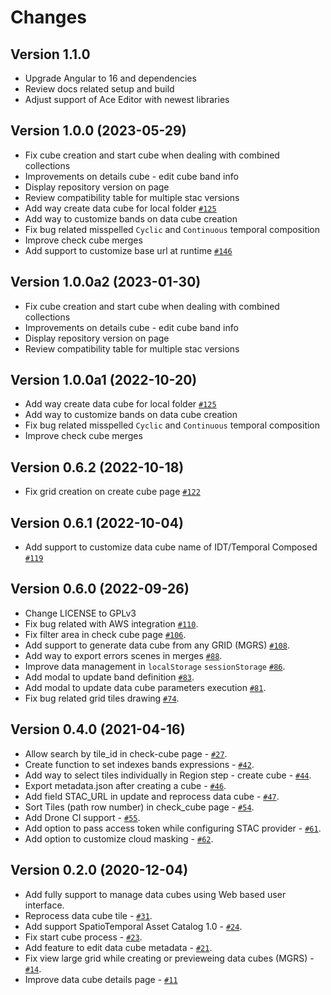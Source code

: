 # Changes

## Version 1.1.0

- Upgrade Angular to 16 and dependencies
- Review docs related setup and build
- Adjust support of Ace Editor with newest libraries


## Version 1.0.0 (2023-05-29)

- Fix cube creation and start cube when dealing with combined collections
- Improvements on details cube - edit cube band info
- Display repository version on page
- Review compatibility table for multiple stac versions
- Add way create data cube for local folder [`#125`](https://github.com/brazil-data-cube/dc-manager/issues/125)
- Add way to customize bands on data cube creation
- Fix bug related misspelled ``Cyclic`` and ``Continuous`` temporal composition
- Improve check cube merges
- Add support to customize base url at runtime [`#146`](https://github.com/brazil-data-cube/dc-manager/issues/146)


## Version 1.0.0a2 (2023-01-30)

- Fix cube creation and start cube when dealing with combined collections
- Improvements on details cube - edit cube band info
- Display repository version on page
- Review compatibility table for multiple stac versions


## Version 1.0.0a1 (2022-10-20)

- Add way create data cube for local folder [`#125`](https://github.com/brazil-data-cube/dc-manager/issues/125)
- Add way to customize bands on data cube creation
- Fix bug related misspelled ``Cyclic`` and ``Continuous`` temporal composition
- Improve check cube merges


## Version 0.6.2 (2022-10-18)

- Fix grid creation on create cube page [`#122`](https://github.com/brazil-data-cube/dc-manager/issues/122)


## Version 0.6.1 (2022-10-04)

- Add support to customize data cube name of IDT/Temporal Composed [`#119`](https://github.com/brazil-data-cube/dc-manager/issues/119)


## Version 0.6.0 (2022-09-26)

- Change LICENSE to GPLv3
- Fix bug related with AWS integration [`#110`](https://github.com/brazil-data-cube/dc-manager/issues/110).
- Fix filter area in check cube page [`#106`](https://github.com/brazil-data-cube/dc-manager/issues/106).
- Add support to generate data cube from any GRID (MGRS) [`#108`](https://github.com/brazil-data-cube/dc-manager/issues/108).
- Add way to export errors scenes in merges [`#88`](https://github.com/brazil-data-cube/dc-manager/issues/88).
- Improve data management in ``localStorage`` ``sessionStorage`` [`#86`](https://github.com/brazil-data-cube/dc-manager/issues/86).
- Add modal to update band definition [`#83`](https://github.com/brazil-data-cube/dc-manager/issues/83).
- Add modal to update data cube parameters execution [`#81`](https://github.com/brazil-data-cube/dc-manager/issues/81).
- Fix bug related grid tiles drawing [`#74`](https://github.com/brazil-data-cube/dc-manager/issues/74).


## Version 0.4.0 (2021-04-16)

- Allow search by tile_id in check-cube page - [`#27`](https://github.com/brazil-data-cube/dc-manager/issues/27).
- Create function to set indexes bands expressions - [`#42`](https://github.com/brazil-data-cube/dc-manager/issues/42).
- Add way to select tiles individually in Region step - create cube - [`#44`](https://github.com/brazil-data-cube/dc-manager/issues/44).
- Export metadata.json after creating a cube - [`#46`](https://github.com/brazil-data-cube/dc-manager/issues/46).
- Add field STAC_URL in update and reprocess data cube - [`#47`](https://github.com/brazil-data-cube/dc-manager/issues/47).
- Sort Tiles (path row number) in check_cube page - [`#54`](https://github.com/brazil-data-cube/dc-manager/issues/54).
- Add Drone CI support - [`#55`](https://github.com/brazil-data-cube/dc-manager/issues/55).
- Add option to pass access token while configuring STAC provider - [`#61`](https://github.com/brazil-data-cube/dc-manager/issues/61).
- Add option to customize cloud masking - [`#62`](https://github.com/brazil-data-cube/dc-manager/issues/62).


## Version 0.2.0 (2020-12-04)

- Add fully support to manage data cubes using Web based user interface.
- Reprocess data cube tile - [`#31`](https://github.com/brazil-data-cube/dc-manager/issues/31).
- Add support SpatioTemporal Asset Catalog 1.0 - [`#24`](https://github.com/brazil-data-cube/dc-manager/issues/24).
- Fix start cube process - [`#23`](https://github.com/brazil-data-cube/dc-manager/issues/23).
- Add feature to edit data cube metadata - [`#21`](https://github.com/brazil-data-cube/dc-manager/issues/21).
- Fix view large grid while creating or previeweing data cubes (MGRS) - [`#14`](https://github.com/brazil-data-cube/dc-manager/issues/14).
- Improve data cube details page - [`#11`](https://github.com/brazil-data-cube/dc-manager/issues/11)
